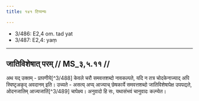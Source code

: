 ```yaml
---
title: १४१ टिप्पन्यः

---
```

- 3/486: E2,4 om. tad yat
- 3/487: E2,4: yaṃ

____________________________________________


## जातिविशेषात् परम् // MS_३,५.११ //

अथ यद् उक्तम् - प्रापणीये[^3/488] केवले चरौ समवत्तशब्दो नावकल्पते, यदि न तत्र चोदकेनाज्याद् अपि स्विष्टृअकृद् अवदानम् इति। उच्यते - असत्य् अप्य् आज्याच् छेषकार्ये समवत्तशब्दो जातिविशेषापेक्ष उपपद्यते, ओदनजातिम् आज्यजातिं[^3/489] चापेक्ष्य। अनुवादो हि सः, यथासंभवं चानुवादः कल्प्येत।
